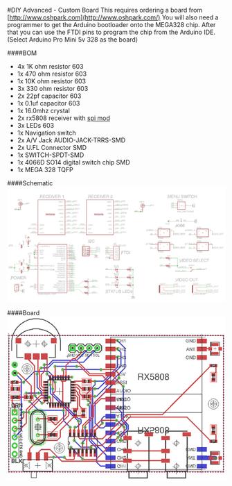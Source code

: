 #DIY Advanced - Custom Board
This requires ordering a board from [http://www.oshpark.com](http://www.oshpark.com/)
You will also need a programmer to get the Arduino bootloader onto the MEGA328 chip. After that you can use the FTDI pins to program the chip from the Arduino IDE. (Select Arduino Pro Mini 5v 328 as the board)


####BOM
- 4x 1K ohm resistor 603
- 1x 470 ohm resistor 603
- 1x 10K ohm resistor 603
- 3x 330 ohm resistor 603
- 2x 22pf capacitor 603
- 1x 0.1uf capacitor 603
- 1x 16.0mhz crystal
- 2x rx5808 receiver with [spi mod](rx5808-spi-mod.md)
- 3x LEDs 603
- 1x Navigation switch
- 2x A/V Jack AUDIO-JACK-TRRS-SMD
- 2x U.FL Connector SMD
- 1x SWITCH-SPDT-SMD
- 1x 4066D SO14 digital switch chip SMD
- 1x MEGA 328 TQFP

####Schematic
![alt text](img/rx5808-pro-diversity-schematic-eagle.jpg)

####Board
![alt text](img/rx5808-pro-diversity-schematic-board-white.jpg)
